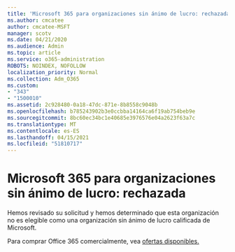 ```yaml
---
title: 'Microsoft 365 para organizaciones sin ánimo de lucro: rechazada'
ms.author: cmcatee
author: cmcatee-MSFT
manager: scotv
ms.date: 04/21/2020
ms.audience: Admin
ms.topic: article
ms.service: o365-administration
ROBOTS: NOINDEX, NOFOLLOW
localization_priority: Normal
ms.collection: Adm_O365
ms.custom:
- "343"
- "1500010"
ms.assetid: 2c928480-0a18-47dc-871e-8b8558c9048b
ms.openlocfilehash: b785243902b3e0ccbba14164ca6f19ab754beb9e
ms.sourcegitcommit: 8bc60ec34bc1e40685e3976576e04a2623f63a7c
ms.translationtype: MT
ms.contentlocale: es-ES
ms.lasthandoff: 04/15/2021
ms.locfileid: "51810717"
---
```

# <a name="microsoft-365-for-nonprofits---declined"></a>Microsoft 365 para organizaciones sin ánimo de lucro: rechazada

Hemos revisado su solicitud y hemos determinado que esta organización no es elegible como una organización sin ánimo de lucro calificada de Microsoft.
  
Para comprar Office 365 comercialmente, vea [ofertas disponibles.](https://portal.office.com/AdminPortal/Home)
